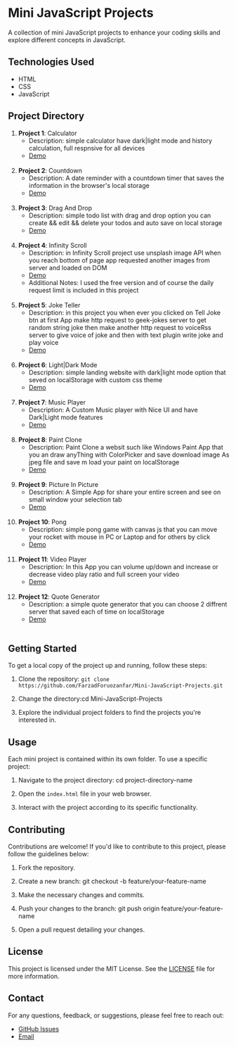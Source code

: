 # Mini JavaScript Projects


A collection of mini JavaScript projects to enhance your coding skills and explore different concepts in JavaScript.

## Technologies Used

- HTML
- CSS
- JavaScript

## Project Directory

1. **Project 1**: Calculator
   - Description: simple calculator have dark|light mode and history calculation, full respnsive for all devices
   - <a href="https://farzadforuozanfar.github.io/Mini-JavaScript-Projects/Calculator">Demo</a>
   <br>
2. **Project 2**: Countdown
   - Description: A date reminder with a countdown timer that saves the information in the browser's local storage
   - <a href="https://farzadforuozanfar.github.io/Mini-JavaScript-Projects/Countdown">Demo</a>
   <br>
3. **Project 3**: Drag And Drop
   - Description: simple todo list with drag and drop option you can create && edit && delete your todos and auto save on local storage
   - <a href="https://farzadforuozanfar.github.io/Mini-JavaScript-Projects/Drag_And_Drop">Demo</a>
   <br>
4. **Project 4**: Infinity Scroll
   - Description: in Infinity Scroll project use unsplash image API when you reach bottom of page app requested another images from server and loaded on DOM
   - <a href="https://farzadforuozanfar.github.io/Mini-JavaScript-Projects/Infinity Scroll">Demo</a>
   - Additional Notes: I used the free version and of course the daily request limit is included in this project
   <br>
5. **Project 5**: Joke Teller
   - Description: in this project you when ever you clicked on Tell Joke btn at first App make http request to geek-jokes server to get random string joke then make another http request to voiceRss server to give voice of joke and then with text plugin write joke and play voice 
   - <a href="https://farzadforuozanfar.github.io/Mini-JavaScript-Projects/Joke_Teller">Demo</a>
   <br>
6. **Project 6**: Light|Dark Mode
   - Description: simple landing website with dark|light mode option that seved on localStorage with custom css theme
   - <a href="https://farzadforuozanfar.github.io/Mini-JavaScript-Projects/Light_Dark_Mode">Demo</a>
   <br>
7. **Project 7**: Music Player
   - Description: A Custom Music player with Nice UI and have Dark|Light mode features 
   - <a href="https://farzadforuozanfar.github.io/Mini-JavaScript-Projects/Calculator">Demo</a>
   <br>
8. **Project 8**: Paint Clone
   - Description: Paint Clone a websit such like Windows Paint App that you an draw anyThing with ColorPicker and save download image As jpeg file and save m load your paint on localStorage
   - <a href="https://farzadforuozanfar.github.io/Mini-JavaScript-Projects/Paint_Clone">Demo</a>
   <br>
9. **Project 9**: Picture In Picture
   - Description: A Simple App for share your entire screen and see on small window your selection tab
   - <a href="https://farzadforuozanfar.github.io/Mini-JavaScript-Projects/Picture_In_Picture">Demo</a>
   <br>
1. **Project 10**: Pong
   - Description: simple pong game with canvas js that you can move your rocket with mouse in PC or Laptop and for others by click
   - <a href="https://farzadforuozanfar.github.io/Mini-JavaScript-Projects/Pong">Demo</a>
   <br>
1. **Project 11**: Video Player
   - Description: In this App you can volume up/down and increase or decrease video play ratio and full screen your video
   - <a href="https://farzadforuozanfar.github.io/Mini-JavaScript-Projects/VideoPlayer">Demo</a>
   <br>
1. **Project 12**: Quote Generator
   - Description: a simple quote generator that you can choose 2 diffrent server that saved each of time on localStorage 
   - <a href="https://farzadforuozanfar.github.io/Mini-JavaScript-Projects/quote_generator">Demo</a>
   <br>
## Getting Started

To get a local copy of the project up and running, follow these steps:

1. Clone the repository: ```git clone https://github.com/FarzadForuozanfar/Mini-JavaScript-Projects.git```


2. Change the directory:cd Mini-JavaScript-Projects


3. Explore the individual project folders to find the projects you're interested in.

## Usage

Each mini project is contained within its own folder. To use a specific project:

1. Navigate to the project directory: cd project-directory-name


2. Open the `index.html` file in your web browser.

3. Interact with the project according to its specific functionality.

## Contributing

Contributions are welcome! If you'd like to contribute to this project, please follow the guidelines below:

1. Fork the repository.

2. Create a new branch: git checkout -b feature/your-feature-name


3. Make the necessary changes and commits.

4. Push your changes to the branch: git push origin feature/your-feature-name


5. Open a pull request detailing your changes.

## License

This project is licensed under the MIT License. See the [LICENSE](LICENSE) file for more information.

## Contact

For any questions, feedback, or suggestions, please feel free to reach out:

- [GitHub Issues](https://github.com/FarzadForuozanfar/Mini-JavaScript-Projects/issues)
- [Email](mailto:foruozanfar2000f@gmail.com)

